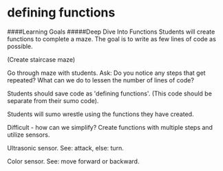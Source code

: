 # defining functions

####Learning Goals
#####Deep Dive Into Functions
Students will create functions to complete a maze. The goal is to write as few lines of code as possible. 


(Create staircase maze)

Go through maze with students. 
Ask: Do you notice any steps that get repeated?
What can we do to lessen the number of lines of code?
 
Students should save code as 'defining functions'. (This code should be separate from their sumo code). 
 
 
 
 Students will sumo wrestle using the functions they have created. 
 
 Difficult - how can we simplify?
 Create functions with multiple steps and utilize sensors.

Ultrasonic sensor.
 See: attack, else: turn.
 
 Color sensor.
 See: move forward or backward.
 
 
